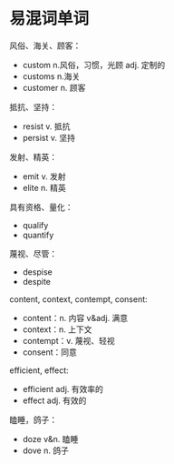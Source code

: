 # 易混词单词

风俗、海关、顾客：

- custom n.风俗，习惯，光顾 adj. 定制的
- customs n.海关
- customer n. 顾客

抵抗、坚持：

- resist v. 抵抗
- persist v. 坚持

发射、精英：

- emit v. 发射
- elite n. 精英

具有资格、量化：

- qualify
- quantify

蔑视、尽管：

- despise
- despite

content, context, contempt, consent:

- content：n. 内容 v&adj. 满意
- context：n. 上下文
- contempt：v. 蔑视、轻视
- consent：同意

efficient, effect:

- efficient adj. 有效率的
- effect adj. 有效的

瞌睡，鸽子：

- doze v&n. 瞌睡
- dove n. 鸽子
